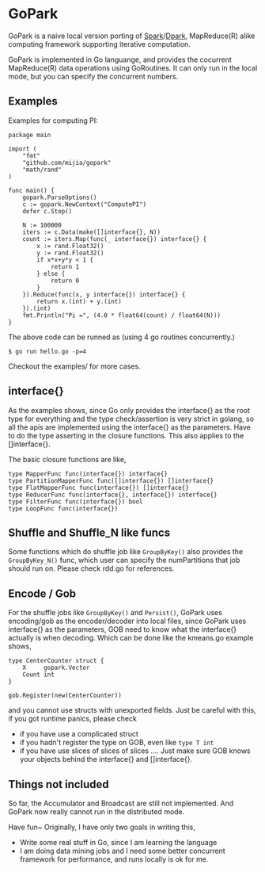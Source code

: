 GoPark
=============

GoPark is a naive local version porting of [Spark](http://spark.incubator.apache.org/)/[Dpark](https://github.com/douban/dpark), MapReduce(R) alike computing framework supporting iterative computation.

GoPark is implemented in Go languange, and provides the cocurrent MapReduce(R) data operations using GoRoutines. It can only run in the local mode, but you can specify the concurrent numbers.

Examples
-------------

Examples for computing PI:
```
package main

import (
    "fmt"
    "github.com/mijia/gopark"
    "math/rand"
)

func main() {
    gopark.ParseOptions()
    c := gopark.NewContext("ComputePI")
    defer c.Stop()

    N := 100000
    iters := c.Data(make([]interface{}, N))
    count := iters.Map(func(_ interface{}) interface{} {
        x := rand.Float32()
        y := rand.Float32()
        if x*x+y*y < 1 {
            return 1
        } else {
            return 0
        }
    }).Reduce(func(x, y interface{}) interface{} {
        return x.(int) + y.(int)
    }).(int)
    fmt.Println("Pi =", (4.0 * float64(count) / float64(N)))
}
```

The above code can be runned as (using 4 go routines concurrently.)
```
$ go run hello.go -p=4
```
Checkout the examples/ for more cases.

interface{}
-------------
As the examples shows, since Go only provides the interface{} as the root type for everything and the type check/assertion is very strict in golang, so all the apis are implemented using the interface{} as the parameters. Have to do the type asserting in the closure functions. This also applies to the []interface{}.

The basic closure functions are like, 
```
type MapperFunc func(interface{}) interface{}
type PartitionMapperFunc func([]interface{}) []interface{}
type FlatMapperFunc func(interface{}) []interface{}
type ReducerFunc func(interface{}, interface{}) interface{}
type FilterFunc func(interface{}) bool
type LoopFunc func(interface{})
```

Shuffle and Shuffle_N like funcs
-------------
Some functions which do shuffle job like ```GroupByKey()``` also provides the ```GroupByKey_N()``` func, which user can specify the numPartitions that job should run on. Please check rdd.go for references.

Encode / Gob
-------------
For the shuffle jobs like ```GroupByKey()``` and ```Persist()```, GoPark uses encoding/gob as the encoder/decoder into local files, since GoPark uses interface{} as the parameters, GOB need to know what the interface{} actually is when decoding. Which can be done like the kmeans.go example shows,
```
type CenterCounter struct {
    X     gopark.Vector
    Count int
}

gob.Register(new(CenterCounter))
```
and you cannot use structs with unexported fields. Just be careful with this, if you got runtime panics, please check
* if you have use a complicated struct
* if you hadn't register the type on GOB, even like ```type T int```
* if you have use slices of slices of slices ....
Just make sure GOB knows your objects behind the interface{} and []interface{}.

Things not included
-------------
So far, the Accumulator and Broadcast are still not implemented. 
And GoPark now really cannot run in the distributed mode.

Have fun~
Originally, I have only two goals in writing this,
* Write some real stuff in Go, since I am learning the language
* I am doing data mining jobs and I need some better concurrent framework for performance, and runs locally is ok for me.